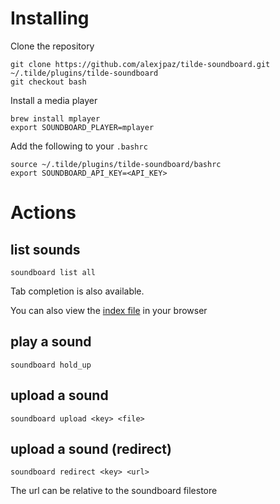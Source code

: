 # Installing

Clone the repository 
```
git clone https://github.com/alexjpaz/tilde-soundboard.git ~/.tilde/plugins/tilde-soundboard
git checkout bash
```

Install a media player
```
brew install mplayer
export SOUNDBOARD_PLAYER=mplayer
```

Add the following to your `.bashrc`

```
source ~/.tilde/plugins/tilde-soundboard/bashrc
export SOUNDBOARD_API_KEY=<API_KEY>
```

# Actions

## list sounds

```
soundboard list all
```

Tab completion is also available.

You can also view the [index file](http://soundboard.alexjpaz.com.s3-website-us-east-1.amazonaws.com/index) in your browser 

## play a sound

```
soundboard hold_up
```

## upload a sound
```
soundboard upload <key> <file>
```

## upload a sound (redirect)
```
soundboard redirect <key> <url>
```

The url can be relative to the soundboard filestore

